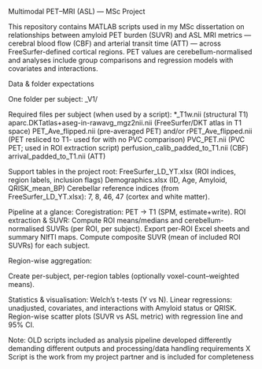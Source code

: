 Multimodal PET–MRI (ASL) — MSc Project

This repository contains MATLAB scripts used in my MSc dissertation on relationships between amyloid PET burden (SUVR) and ASL MRI metrics — cerebral blood flow (CBF) and arterial transit time (ATT) — across FreeSurfer-defined cortical regions. PET values are cerebellum-normalised and analyses include group comparisons and regression models with covariates and interactions.

Data & folder expectations

One folder per subject: <ID>_V1/

Required files per subject (when used by a script):
*_T1w.nii (structural T1)
aparc.DKTatlas+aseg-in-rawavg_mgz2nii.nii (FreeSurfer/DKT atlas in T1 space)
PET_Ave_flipped.nii (pre-averaged PET) and/or rPET_Ave_flipped.nii (PET resliced to T1- used for with no PVC comparison)
PVC_PET.nii (PVC PET; used in ROI extraction script)
perfusion_calib_padded_to_T1.nii (CBF)
arrival_padded_to_T1.nii (ATT)

Support tables in the project root:
FreeSurfer_LD_YT.xlsx (ROI indices, region labels, inclusion flags)
Demographics.xlsx (ID, Age, Amyloid, QRISK_mean_BP)
Cerebellar reference indices (from FreeSurfer_LD_YT.xlsx): 7, 8, 46, 47 (cortex and white matter).

Pipeline at a glance:
Coregistration: PET → T1 (SPM, estimate+write).
ROI extraction & SUVR:
Compute ROI means/medians and cerebellum-normalised SUVRs (per ROI, per subject).
Export per-ROI Excel sheets and summary NIfTI maps.
Compute composite SUVR (mean of included ROI SUVRs) for each subject.

Region-wise aggregation:

Create per-subject, per-region tables (optionally voxel-count–weighted means).

Statistics & visualisation:
Welch’s t-tests (Y vs N).
Linear regressions: unadjusted, covariates, and interactions with Amyloid status or QRISK.
Region-wise scatter plots (SUVR vs ASL metric) with regression line and 95% CI.

Note: OLD scripts included as analysis pipeline developed differently demanding different outputs and processing/data handling requirements
X Script is the work from my project partner and is included for completeness
